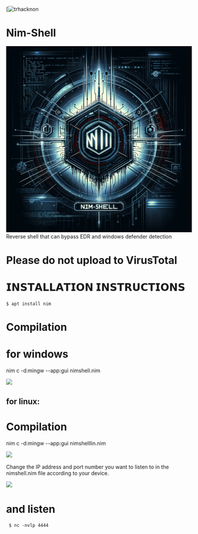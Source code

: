 [![trhacknon](https://img.shields.io/badge/MadeBy-Trhacknon-yellow)
# Nim-Shell
<img src="https://github.com/tucommenceapousser/nim-shell/blob/main/nim.png">
Reverse shell that can bypass EDR and windows defender detection

# Please do not upload to VirusTotal

# 𝗜𝗡𝗦𝗧𝗔𝗟𝗟𝗔𝗧𝗜𝗢𝗡 𝗜𝗡𝗦𝗧𝗥𝗨𝗖𝗧𝗜𝗢𝗡𝗦
    $ apt install nim

# Compilation
# for windows
nim c -d:mingw --app:gui nimshell.nim


<img src="https://github.com/tucommenceapousser/nim-shelm-1/blob/main/scwin.jpg">


## for linux:
# Compilation
nim c -d:mingw --app:gui nimshelllin.nim



<img src="https://github.com/tucommenceapousser/nim-shelm-1/blob/main/sclin.jpg">

Change the IP address and port number you want to listen to in the nimshell.nim file according to your device.

<img src="https://github.com/emrekybs/nim-shell/blob/main/2.png">

# and listen

     $ nc -nvlp 4444
